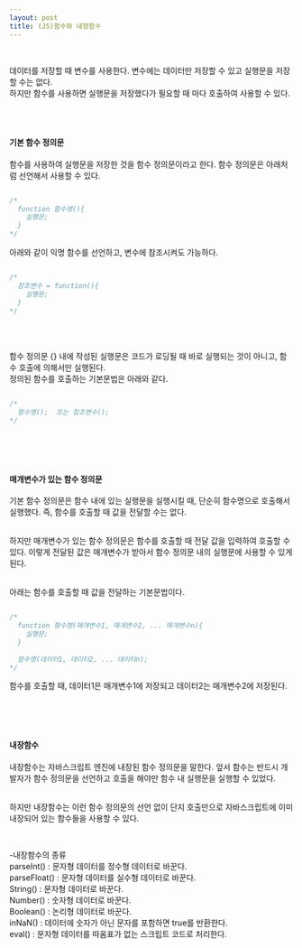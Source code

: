 ```yaml
---
layout: post
title: (JS)함수와 내장함수
---
```

<br>


데이터를 저장할 때 변수를 사용한다. 변수에는 데이터만 저장할 수 있고 실행문을 저장할 수는 없다.  
하지만 함수를 사용하면 실행문을 저장했다가 필요할 때 마다 호출하여 사용할 수 있다.

<br>
<br>

#### 기본 함수 정의문

함수를 사용하여 실행문을 저장한 것을 함수 정의문이라고 한다. 함수 정의문은 아래처럼 선언해서 사용할 수 있다.

``` javascript

/*
  function 함수명(){
    실행문;
  }
*/

```

아래와 같이 익명 함수를 선언하고, 변수에 참조시켜도 가능하다.

``` javascript

/*
  참조변수 = function(){
    실행문;
  }
*/

```

<br>
<br>

함수 정의문 {} 내에 작성된 실행문은 코드가 로딩될 때 바로 실행되는 것이 아니고, 함수 호출에 의해서만 실행된다.  
정의된 함수를 호출하는 기본문법은 아래와 같다.


``` javascript

/*
  함수명();  또는 참조변수();
*/

```

<br>
<br>
<br>

#### 매개변수가 있는 함수 정의문

기본 함수 정의문은 함수 내에 있는 실행문을 실행시킬 때, 단순히 함수명으로 호출해서 실행했다. 즉, 함수를 호출할 때 값을 전달할 수는 없다.  
<br>

하지만 매개변수가 있는 함수 정의문은 함수를 호출할 때 전달 값을 입력하여 호출할 수 있다. 이렇게 전달된 값은 매개변수가 받아서 함수 정의문 내의 실행문에 사용할 수 있게 된다.  
<br>

아래는 함수를 호출할 때 값을 전달하는 기본문법이다.

``` javascript

/*
  function 함수명(매개변수1, 매개변수2, ... 매개변수n){
    실행문;
  }
  
  함수명(데이터1, 데이터2, ... 데이터n);
*/

```

함수를 호출할 때, 데이터1은 매개변수1에 저장되고 데이터2는 매개변수2에 저장된다.

<br>
<br>
<br>

#### 내장함수

내장함수는 자바스크립트 엔진에 내장된 함수 정의문을 말한다. 앞서 함수는 반드시 개발자가 함수 정의문을 선언하고 호출을 해야만 함수 내 실행문을 실행할 수 있었다.  
<br>

하지만 내장함수는 이런 함수 정의문의 선언 없이 단지 호출만으로 자바스크립트에 이미 내장되어 있는 함수들을 사용할 수 있다.

<br>

-내장함수의 종류
<br>
parseInt() : 문자형 데이터를 정수형 데이터로 바꾼다.  
parseFloat() : 문자형 데이터를 실수형 데이터로 바꾼다.  
String() : 문자형 데이터로 바꾼다.   
Number() : 숫자형 데이터로 바꾼다.  
Boolean() : 논리형 데이터로 바꾼다.  
inNaN() : 데이터에 숫자가 아닌 문자를 포함하면 true를 반환한다.  
eval() : 문자형 데이터를 따옴표가 없는 스크립트 코드로 처리한다.  




<br>
